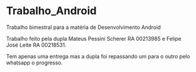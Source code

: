 # Trabalho_Android
Trabalho bimestral para a matéria de Desenvolvimento Android

Trabalho feito pela dupla Mateus Pessini Scherer RA 00213985 e Felipe José Leite RA 00218531. 

Tem apenas uma entrega mas a dupla foi repassando um para o outro pelo whatsapp o progresso.

